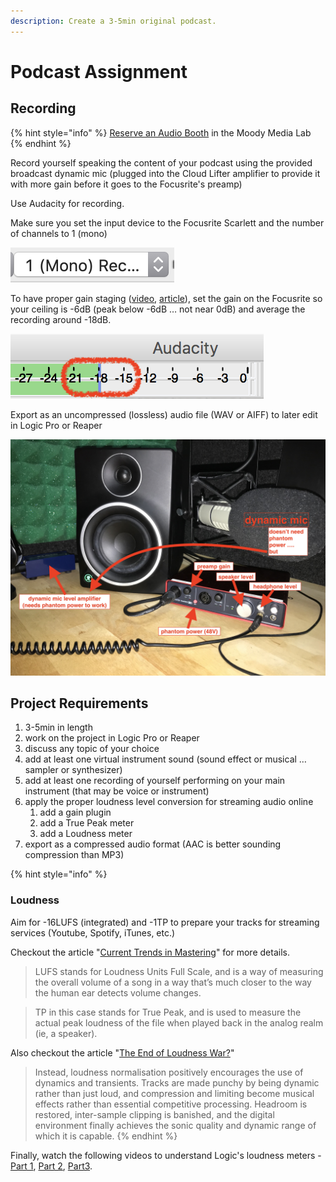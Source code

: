 ```yaml
---
description: Create a 3-5min original podcast.
---
```


# Podcast Assignment

## Recording

{% hint style="info" %}
[Reserve an Audio Booth](https://techpoint.libcal.com/spaces?lid=4700) in the Moody Media Lab
{% endhint %}

Record yourself speaking the content of your podcast using the provided broadcast dynamic mic \(plugged into the Cloud Lifter amplifier to provide it with more gain before it goes to the Focusrite's preamp\)

Use Audacity for recording.

Make sure you set the input device to the Focusrite Scarlett and the number of channels to 1 \(mono\)  

![](../../.gitbook/assets/screen-shot-2019-10-21-at-3.15.21-pm-83.png)

To have proper gain staging \([video](https://www.youtube.com/watch?time_continue=8&v=UvclmTMmGv0), [article](https://www.soundonsound.com/techniques/gain-staging-your-daw-software)\), set the gain on the Focusrite so your ceiling is -6dB \(peak below -6dB … not near 0dB\) and average the recording around -18dB.

![](../../.gitbook/assets/screen-shot-2019-05-20-at-12.11.58-pm-70.png)

Export as an uncompressed \(lossless\) audio file \(WAV or AIFF\) to later edit in Logic Pro or Reaper

![](../../.gitbook/assets/img_1679-81.jpg)

## Project Requirements

1. 3-5min in length
2. work on the project in Logic Pro or Reaper
3. discuss any topic of your choice
4. add at least one virtual instrument sound \(sound effect or musical … sampler or synthesizer\)
5. add at least one recording of yourself performing on your main instrument \(that may be voice or instrument\)
6. apply the proper loudness level conversion for streaming audio online
   1. add a gain plugin
   2. add a True Peak meter
   3. add a Loudness meter
7. export as a compressed audio format \(AAC is better sounding compression than MP3\)

{% hint style="info" %}
### Loudness

Aim for -16LUFS \(integrated\) and -1TP to prepare your tracks for streaming services \(Youtube, Spotify, iTunes, etc.\)

Checkout the article "[Current Trends in Mastering](https://www.warpacademy.com/current-trends-in-mastering/)" for more details.

> LUFS stands for Loudness Units Full Scale, and is a way of measuring the overall volume of a song in a way that’s much closer to the way the human ear detects volume changes.

> TP in this case stands for True Peak, and is used to measure the actual peak loudness of the file when played back in the analog realm \(ie, a speaker\).

Also checkout the article "[The End of Loudness War?](https://www.soundonsound.com/techniques/end-loudness-war)"

> Instead, loudness normalisation positively encourages the use of dynamics and transients. Tracks are made punchy by being dynamic rather than just loud, and compression and limiting become musical effects rather than essential competitive processing. Headroom is restored, inter-sample clipping is banished, and the digital environment finally achieves the sonic quality and dynamic range of which it is capable.
{% endhint %}

Finally, watch the following videos to understand Logic's loudness meters - [Part 1](https://youtu.be/A52ZNmk0S4g), [Part 2](https://youtu.be/lcTk6BK-fYc), [Part3](https://youtu.be/hGMLLalZPo0).





